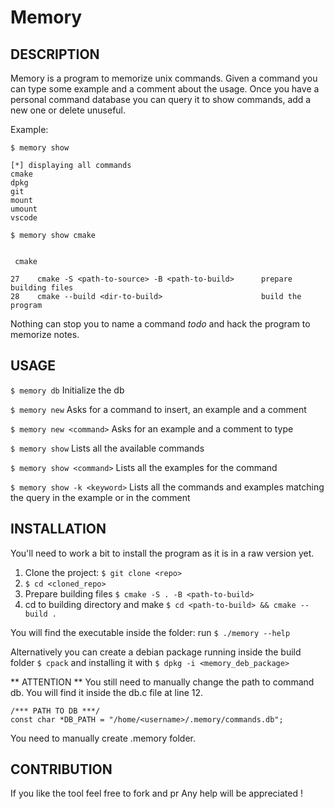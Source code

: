 # Memory

## DESCRIPTION

Memory is a program to memorize unix commands. Given a command you can type some example and a comment about the usage.
Once you have a personal command database you can query it to show commands, add a new one or delete unuseful.

Example:

`$ memory show`

```
[*] displaying all commands
cmake
dpkg
git
mount
umount
vscode
```

`$ memory show cmake`

```

 cmake

27    cmake -S <path-to-source> -B <path-to-build>      prepare building files
28    cmake --build <dir-to-build>                      build the program

```

Nothing can stop you to name a command _todo_ and hack the program to memorize notes.

## USAGE

`$ memory db` Initialize the db

`$ memory new` Asks for a command to insert, an example and a comment

`$ memory new <command>` Asks for an example and a comment to type

`$ memory show` Lists all the available commands

`$ memory show <command>` Lists all the examples for the command

`$ memory show -k <keyword>` Lists all the commands and examples matching the query in the example or in the comment

## INSTALLATION

You'll need to work a bit to install the program as it is in a raw version yet.

1. Clone the project: `$ git clone <repo>`
2. `$ cd <cloned_repo>`
3. Prepare building files `$ cmake -S . -B <path-to-build>`
4. cd to building directory and make `$ cd <path-to-build> && cmake --build .`

You will find the executable inside the folder:
run `$ ./memory --help`

Alternatively you can create a debian package running inside the build folder
`$ cpack`
and installing it with `$ dpkg -i <memory_deb_package>`

** ATTENTION **
You still need to manually change the path to command db.
You will find it inside the db.c file at line 12.

```
/*** PATH TO DB ***/
const char *DB_PATH = "/home/<username>/.memory/commands.db";
```

You need to manually create .memory folder.

## CONTRIBUTION

If you like the tool feel free to fork and pr
Any help will be appreciated !
